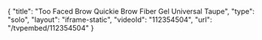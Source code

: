{
    "title": "Too Faced Brow Quickie Brow Fiber Gel  Universal Taupe",
    "type": "solo",
    "layout": "iframe-static",
    "videoId": "112354504",
    "url": "\/tvpembed\/112354504"
}